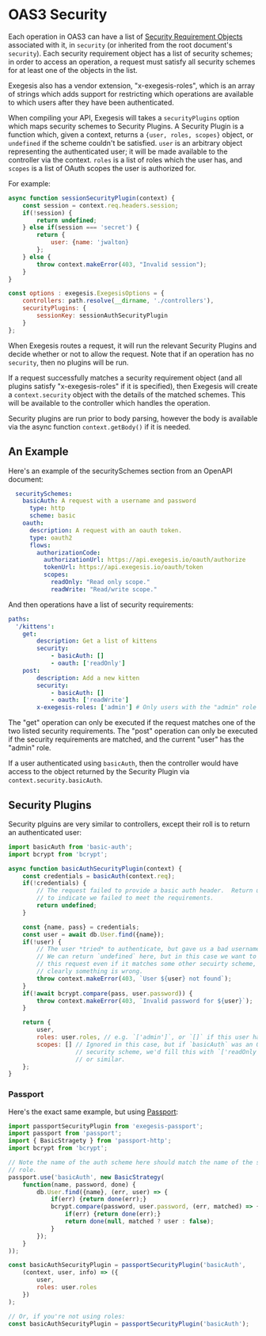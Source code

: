 # OAS3 Security

Each operation in OAS3 can have a list of [Security Requirement Objects](https://github.com/OAI/OpenAPI-Specification/blob/master/versions/3.0.1.md#securityRequirementObject)
associated with it, in `security` (or inherited from the root document's `security`).
Each security requirement object has a list of security schemes; in order to
access an operation, a request must satisfy all security schemes for at least
one of the objects in the list.

Exegesis also has a vendor extension, "x-exegesis-roles", which is an array of
strings which adds support for restricting which operations are available to
which users after they have been authenticated.

When compiling your API, Exegesis will takes a `securityPlugins` option which
maps security schemes to Security Plugins.  A Security Plugin is a function
which, given a context, returns a `{user, roles, scopes}` object, or `undefined`
if the scheme couldn't be satisfied.  `user` is an arbitrary object representing
the authenticated user; it will be made available to the controller via the
context.  `roles` is a list of roles which the user has, and `scopes` is a list
of OAuth scopes the user is authorized for.

For example:

```js
async function sessionSecurityPlugin(context) {
    const session = context.req.headers.session;
    if(!session) {
        return undefined;
    } else if(session === 'secret') {
        return {
            user: {name: 'jwalton}
        };
    } else {
        throw context.makeError(403, "Invalid session");
    }
}

const options : exegesis.ExegesisOptions = {
    controllers: path.resolve(__dirname, './controllers'),
    securityPlugins: {
        sessionKey: sessionAuthSecurityPlugin
    }
};
```

When Exegesis routes a request, it will run the relevant Security Plugins and
decide whether or not to allow the request.  Note that if an operation has
no `security`, then no plugins will be run.

If a request successfully matches a security requirement object (and all plugins
satisfy "x-exegesis-roles" if it is specified), then Exegesis will create a
`context.security` object with the details of the matched schemes.  This
will be available to the controller which handles the operation.

Security plugins are run prior to body parsing, however the body is available
via the async function `context.getBody()` if it is needed.

## An Example

Here's an example of the securitySchemes section from an OpenAPI document:

```yaml
  securitySchemes:
    basicAuth: A request with a username and password
      type: http
      scheme: basic
    oauth:
      description: A request with an oauth token.
      type: oauth2
      flows:
        authorizationCode:
          authorizationUrl: https://api.exegesis.io/oauth/authorize
          tokenUrl: https://api.exegesis.io/oauth/token
          scopes:
            readOnly: "Read only scope."
            readWrite: "Read/write scope."
```

And then operations have a list of security requirements:

```yaml
paths:
  '/kittens':
    get:
        description: Get a list of kittens
        security:
            - basicAuth: []
            - oauth: ['readOnly']
    post:
        description: Add a new kitten
        security:
            - basicAuth: []
            - oauth: ['readWrite']
        x-exegesis-roles: ['admin'] # Only users with the "admin" role may call this.
```

The "get" operation can only be executed if the request matches one of the two
listed security requirements.  The "post" operation can only be executed if
the security requirements are matched, and the current "user" has the "admin"
role.

If a user authenticated using `basicAuth`, then the controller would have
access to the object returned by the Security Plugin via
`context.security.basicAuth`.

## Security Plugins

Security plguins are very similar to controllers, except their roll is to
return an authenticated user:

```js
import basicAuth from 'basic-auth';
import bcrypt from 'bcrypt';

async function basicAuthSecurityPlugin(context) {
    const credentials = basicAuth(context.req);
    if(!credentials) {
        // The request failed to provide a basic auth header.  Return undefined
        // to indicate we failed to meet the requirements.
        return undefined;
    }

    const {name, pass} = credentials;
    const user = await db.User.find({name});
    if(!user) {
        // The user *tried* to authenticate, but gave us a bad username.
        // We can return `undefined` here, but in this case we want to reject
        // this request even if it matches some other secuirty scheme, because
        // clearly something is wrong.
        throw context.makeError(403, `User ${user} not found`);
    }
    if(!await bcrypt.compare(pass, user.password)) {
        throw context.makeError(403, `Invalid password for ${user}`);
    }

    return {
        user,
        roles: user.roles, // e.g. `['admin']`, or `[]` if this user has no roles.
        scopes: [] // Ignored in this case, but if `basicAuth` was an OAuth
                   // security scheme, we'd fill this with `['readOnly', 'readWrite']`
                   // or similar.
    };
}
```

### Passport

Here's the exact same example, but using [Passport](http://www.passportjs.org/):

```js
import passportSecurityPlugin from 'exegesis-passport';
import passport from 'passport';
import { BasicStragety } from 'passport-http';
import bcrypt from 'bcrypt';

// Note the name of the auth scheme here should match the name of the security
// role.
passport.use('basicAuth', new BasicStrategy(
    function(name, password, done) {
        db.User.find({name}, (err, user) => {
            if(err) {return done(err);}
            bcrypt.compare(password, user.password, (err, matched) => {
                if(err) {return done(err);}
                return done(null, matched ? user : false);
            }
        });
    }
));

const basicAuthSecurityPlugin = passportSecurityPlugin('basicAuth',
    (context, user, info) => ({
        user,
        roles: user.roles
    })
);

// Or, if you're not using roles:
const basicAuthSecurityPlugin = passportSecurityPlugin('basicAuth');
```